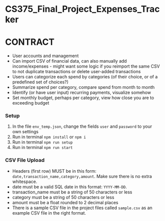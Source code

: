 # CS375_Final_Project_Expenses_Tracker

# CONTRACT

- User accounts and management
- Can import CSV of financial data, can also manually add income/expenses - might want some logic if you reimport the same CSV to not duplicate transactions or delete user-added transactions
- Users can categorize each spend by categories (of their choice, or of a predefined set of choices?)
- Summarize spend per category, compare spend from month to month
- Identify (or have user input) recurring payments, visualize somehow
- Set monthly budget, perhaps per category, view how close you are to exceeding budget

### Setup
1. In the file `env_temp.json`, change the fields `user` and `password` to your own settings
2. Run in terminal `npm install` or `npm i`
3. Run in terminal `npm run setup`
4. Run in terminal `npm run start`

### CSV File Upload
- Headers (first row) MUST be in this form: `date,transaction_name,category,amount`. Make sure there is no extra whitespace.
- date must be a valid SQL date in this format: `YYYY-MM-DD`.
- transaction_name must be a string of 50 characters or less
- category must be a string of 50 characters or less
- amount must be a float rounded to 2 decimal places
- There is a sample CSV file in the project files called `sample.csv` as an example CSV file in the right format. 

